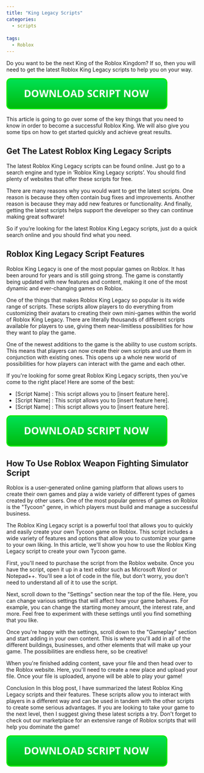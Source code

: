 ```yaml
---
title: "King Legacy Scripts"
categories:
  - scripts
  
tags:
  - Roblox
---
```


Do you want to be the next King of the Roblox Kingdom? If so, then you will need to get the latest Roblox King Legacy scripts to help you on your way.

[![script button](https://github.com/robloxpaste/robloxpaste.github.io/blob/main/script_button.png?raw=true)](https://rbxpaste.com/latest-script)


This article is going to go over some of the key things that you need to know in order to become a successful Roblox King. We will also give you some tips on how to get started quickly and achieve great results.

## Get The Latest Roblox King Legacy Scripts

The latest Roblox King Legacy scripts can be found online. Just go to a search engine and type in ‘Roblox King Legacy scripts’. You should find plenty of websites that offer these scripts for free.

There are many reasons why you would want to get the latest scripts. One reason is because they often contain bug fixes and improvements. Another reason is because they may add new features or functionality. And finally, getting the latest scripts helps support the developer so they can continue making great software!

So if you’re looking for the latest Roblox King Legacy scripts, just do a quick search online and you should find what you need.

## Roblox King Legacy Script Features
Roblox King Legacy is one of the most popular games on Roblox. It has been around for years and is still going strong. The game is constantly being updated with new features and content, making it one of the most dynamic and ever-changing games on Roblox.

One of the things that makes Roblox King Legacy so popular is its wide range of scripts. These scripts allow players to do everything from customizing their avatars to creating their own mini-games within the world of Roblox King Legacy. There are literally thousands of different scripts available for players to use, giving them near-limitless possibilities for how they want to play the game.

One of the newest additions to the game is the ability to use custom scripts. This means that players can now create their own scripts and use them in conjunction with existing ones. This opens up a whole new world of possibilities for how players can interact with the game and each other.

If you're looking for some great Roblox King Legacy scripts, then you've come to the right place! Here are some of the best:

- [Script Name] : This script allows you to [insert feature here].
- [Script Name] : This script allows you to [insert feature here].
- [Script Name] : This script allows you to [insert feature here].

[![script button](https://github.com/robloxpaste/robloxpaste.github.io/blob/main/script_button.png?raw=true)](https://rbxpaste.com/latest-script)

## How To Use Roblox Weapon Fighting Simulator Script
Roblox is a user-generated online gaming platform that allows users to create their own games and play a wide variety of different types of games created by other users. One of the most popular genres of games on Roblox is the "Tycoon" genre, in which players must build and manage a successful business.

The Roblox King Legacy script is a powerful tool that allows you to quickly and easily create your own Tycoon game on Roblox. This script includes a wide variety of features and options that allow you to customize your game to your own liking. In this article, we'll show you how to use the Roblox King Legacy script to create your own Tycoon game.

First, you'll need to purchase the script from the Roblox website. Once you have the script, open it up in a text editor such as Microsoft Word or Notepad++. You'll see a lot of code in the file, but don't worry, you don't need to understand all of it to use the script.

Next, scroll down to the "Settings" section near the top of the file. Here, you can change various settings that will affect how your game behaves. For example, you can change the starting money amount, the interest rate, and more. Feel free to experiment with these settings until you find something that you like.

Once you're happy with the settings, scroll down to the "Gameplay" section and start adding in your own content. This is where you'll add in all of the different buildings, businesses, and other elements that will make up your game. The possibilities are endless here, so be creative!

When you're finished adding content, save your file and then head over to the Roblox website. Here, you'll need to create a new place and upload your file. Once your file is uploaded, anyone will be able to play your game!

Conclusion
In this blog post, I have summarized the latest Roblox King Legacy scripts and their features. These scripts allow you to interact with players in a different way and can be used in tandem with the other scripts to create some serious advantages. If you are looking to take your game to the next level, then I suggest giving these latest scripts a try. Don't forget to check out our marketplace for an extensive range of Roblox scripts that will help you dominate the game!

[![script button](https://github.com/robloxpaste/robloxpaste.github.io/blob/main/script_button.png?raw=true)](https://rbxpaste.com/latest-script)